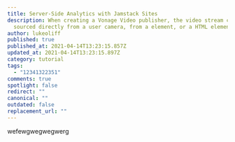 ```yaml
---
title: Server-Side Analytics with Jamstack Sites
description: When creating a Vonage Video publisher, the video stream can be
  sourced directly from a user camera, from a element, or a HTML element.
author: lukeoliff
published: true
published_at: 2021-04-14T13:23:15.857Z
updated_at: 2021-04-14T13:23:15.897Z
category: tutorial
tags:
  - "12341322351"
comments: true
spotlight: false
redirect: ""
canonical: ""
outdated: false
replacement_url: ""
---
```

wefewgwegwegwerg